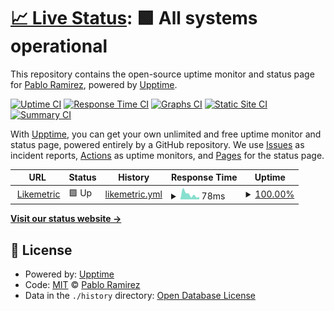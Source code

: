 # [📈 Live Status](https://paramirez.github.io/upptime): <!--live status--> **🟩 All systems operational**

This repository contains the open-source uptime monitor and status page for [Pablo Ramirez](http://pastebin.com/u/Crops), powered by [Upptime](https://github.com/upptime/upptime).

[![Uptime CI](https://github.com/paramirez/upptime/workflows/Uptime%20CI/badge.svg)](https://github.com/paramirez/upptime/actions?query=workflow%3A%22Uptime+CI%22)
[![Response Time CI](https://github.com/paramirez/upptime/workflows/Response%20Time%20CI/badge.svg)](https://github.com/paramirez/upptime/actions?query=workflow%3A%22Response+Time+CI%22)
[![Graphs CI](https://github.com/paramirez/upptime/workflows/Graphs%20CI/badge.svg)](https://github.com/paramirez/upptime/actions?query=workflow%3A%22Graphs+CI%22)
[![Static Site CI](https://github.com/paramirez/upptime/workflows/Static%20Site%20CI/badge.svg)](https://github.com/paramirez/upptime/actions?query=workflow%3A%22Static+Site+CI%22)
[![Summary CI](https://github.com/paramirez/upptime/workflows/Summary%20CI/badge.svg)](https://github.com/paramirez/upptime/actions?query=workflow%3A%22Summary+CI%22)

With [Upptime](https://upptime.js.org), you can get your own unlimited and free uptime monitor and status page, powered entirely by a GitHub repository. We use [Issues](https://github.com/paramirez/upptime/issues) as incident reports, [Actions](https://github.com/paramirez/upptime/actions) as uptime monitors, and [Pages](https://paramirez.github.io/upptime) for the status page.

<!--start: status pages-->
<!-- This summary is generated by Upptime (https://github.com/upptime/upptime) -->
<!-- Do not edit this manually, your changes will be overwritten -->
<!-- prettier-ignore -->
| URL | Status | History | Response Time | Uptime |
| --- | ------ | ------- | ------------- | ------ |
| <img alt="" src="https://icons.duckduckgo.com/ip3/likemetric.com.ico" height="13"> [Likemetric](https://likemetric.com/server/) | 🟩 Up | [likemetric.yml](https://github.com/paramirez/upptime/commits/HEAD/history/likemetric.yml) | <details><summary><img alt="Response time graph" src="./graphs/likemetric/response-time-week.png" height="20"> 78ms</summary><br><a href="https://paramirez.github.io/upptime/history/likemetric"><img alt="Response time 164" src="https://img.shields.io/endpoint?url=https%3A%2F%2Fraw.githubusercontent.com%2Fparamirez%2Fupptime%2FHEAD%2Fapi%2Flikemetric%2Fresponse-time.json"></a><br><a href="https://paramirez.github.io/upptime/history/likemetric"><img alt="24-hour response time 21" src="https://img.shields.io/endpoint?url=https%3A%2F%2Fraw.githubusercontent.com%2Fparamirez%2Fupptime%2FHEAD%2Fapi%2Flikemetric%2Fresponse-time-day.json"></a><br><a href="https://paramirez.github.io/upptime/history/likemetric"><img alt="7-day response time 78" src="https://img.shields.io/endpoint?url=https%3A%2F%2Fraw.githubusercontent.com%2Fparamirez%2Fupptime%2FHEAD%2Fapi%2Flikemetric%2Fresponse-time-week.json"></a><br><a href="https://paramirez.github.io/upptime/history/likemetric"><img alt="30-day response time 127" src="https://img.shields.io/endpoint?url=https%3A%2F%2Fraw.githubusercontent.com%2Fparamirez%2Fupptime%2FHEAD%2Fapi%2Flikemetric%2Fresponse-time-month.json"></a><br><a href="https://paramirez.github.io/upptime/history/likemetric"><img alt="1-year response time 165" src="https://img.shields.io/endpoint?url=https%3A%2F%2Fraw.githubusercontent.com%2Fparamirez%2Fupptime%2FHEAD%2Fapi%2Flikemetric%2Fresponse-time-year.json"></a></details> | <details><summary><a href="https://paramirez.github.io/upptime/history/likemetric">100.00%</a></summary><a href="https://paramirez.github.io/upptime/history/likemetric"><img alt="All-time uptime 99.95%" src="https://img.shields.io/endpoint?url=https%3A%2F%2Fraw.githubusercontent.com%2Fparamirez%2Fupptime%2FHEAD%2Fapi%2Flikemetric%2Fuptime.json"></a><br><a href="https://paramirez.github.io/upptime/history/likemetric"><img alt="24-hour uptime 100.00%" src="https://img.shields.io/endpoint?url=https%3A%2F%2Fraw.githubusercontent.com%2Fparamirez%2Fupptime%2FHEAD%2Fapi%2Flikemetric%2Fuptime-day.json"></a><br><a href="https://paramirez.github.io/upptime/history/likemetric"><img alt="7-day uptime 100.00%" src="https://img.shields.io/endpoint?url=https%3A%2F%2Fraw.githubusercontent.com%2Fparamirez%2Fupptime%2FHEAD%2Fapi%2Flikemetric%2Fuptime-week.json"></a><br><a href="https://paramirez.github.io/upptime/history/likemetric"><img alt="30-day uptime 99.96%" src="https://img.shields.io/endpoint?url=https%3A%2F%2Fraw.githubusercontent.com%2Fparamirez%2Fupptime%2FHEAD%2Fapi%2Flikemetric%2Fuptime-month.json"></a><br><a href="https://paramirez.github.io/upptime/history/likemetric"><img alt="1-year uptime 99.93%" src="https://img.shields.io/endpoint?url=https%3A%2F%2Fraw.githubusercontent.com%2Fparamirez%2Fupptime%2FHEAD%2Fapi%2Flikemetric%2Fuptime-year.json"></a></details>

<!--end: status pages-->

[**Visit our status website →**](https://paramirez.github.io/upptime)

## 📄 License

- Powered by: [Upptime](https://github.com/upptime/upptime)
- Code: [MIT](./LICENSE) © [Pablo Ramirez](http://pastebin.com/u/Crops)
- Data in the `./history` directory: [Open Database License](https://opendatacommons.org/licenses/odbl/1-0/)
